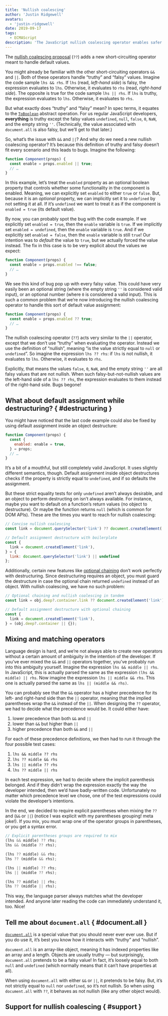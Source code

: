 ```yaml
---
title: 'Nullish coalescing'
author: 'Justin Ridgewell'
avatars:
  - 'justin-ridgewell'
date: 2019-09-17
tags:
  - ECMAScript
description: 'The JavaScript nullish coalescing operator enables safer default expressions.'
---
```

The [nullish coalescing proposal](https://github.com/tc39/proposal-nullish-coalescing/) (`??`) adds a new short-circuiting operator meant to handle default values.

You might already be familiar with the other short-circuiting operators `&&` and `||`. Both of these operators handle “truthy” and “falsy” values. Imagine the code sample `lhs && rhs`. If `lhs` (read, _left-hand side_) is falsy, the expression evaluates to `lhs`. Otherwise, it evaluates to `rhs` (read, _right-hand side_). The opposite is true for the code sample `lhs || rhs`. If `lhs` is truthy, the expression evaluates to `lhs`. Otherwise, it evaluates to `rhs`.

But what exactly does “truthy” and “falsy” mean? In spec terms, it equates to the [`ToBoolean`](https://tc39.es/ecma262/#sec-toboolean) abstract operation. For us regular JavaScript developers, **everything** is truthy except the falsy values `undefined`, `null`, `false`, `0`, `NaN`, and the empty string `''`. (Technically, the value associated with `document.all` is also falsy, but we’ll get to that later.)

So, what’s the issue with `&&` and `||`? And why do we need a new nullish coalescing operator? It’s because this definition of truthy and falsy doesn’t fit every scenario and this leads to bugs. Imagine the following:

```js
function Component(props) {
  const enable = props.enabled || true;
  // …
}
```

In this example, let’s treat the `enabled` property as an optional boolean property that controls whether some functionality in the component is enabled. Meaning, we can explicitly set `enabled` to either `true` or `false`. But, because it is an _optional_ property, we can implicitly set it to `undefined` by not setting it at all. If it’s `undefined` we want to treat it as if the component is `enabled = true` (its default value).

By now, you can probably spot the bug with the code example. If we explicitly set `enabled = true`, then the `enable` variable is `true`. If we implicitly set `enabled = undefined`, then the `enable` variable is `true`. And if we explicitly set `enabled = false`, then the `enable` variable is still `true`! Our intention was to _default_ the value to `true`, but we actually forced the value instead. The fix in this case is to be very explicit about the values we expect:

```js
function Component(props) {
  const enable = props.enabled !== false;
  // …
}
```

We see this kind of bug pop up with every falsy value. This could have very easily been an optional string (where the empty string `''` is considered valid input), or an optional number (where `0` is considered a valid input). This is such a common problem that we’re now introducing the nullish coalescing operator to handle this sort of default value assignment:

```js
function Component(props) {
  const enable = props.enabled ?? true;
  // …
}
```

The nullish coalescing operator (`??`) acts very similar to the `||` operator, except that we don’t use “truthy” when evaluating the operator. Instead we use the definition of “nullish”, meaning “is the value strictly equal to `null` or `undefined`”. So imagine the expression `lhs ?? rhs`: if `lhs` is not nullish, it evaluates to `lhs`. Otherwise, it evaluates to `rhs`.

Explicitly, that means the values `false`, `0`, `NaN`, and the empty string `''` are all falsy values that are not nullish. When such falsy-but-not-nullish values are the left-hand side of a `lhs ?? rhs`, the expression evaluates to them instead of the right-hand side. Bugs begone!

## What about default assignment while destructuring? { #destructuring }

You might have noticed that the last code example could also be fixed by using default assignment inside an object destructure:

```js
function Component(props) {
  const {
    enabled: enable = true,
  } = props;
  // …
}
```

It’s a bit of a mouthful, but still completely valid JavaScript. It uses slightly different semantics, though. Default assignment inside object destructures checks if the property is strictly equal to `undefined`, and if so defaults the assignment.

But these strict equality tests for only `undefined` aren’t always desirable, and an object to perform destructing on isn’t always available. For instance, maybe you want to default on a function’s return values (no object to destructure). Or maybe the function returns `null` (which is common for DOM APIs). These are the times you want to reach for nullish coalescing:

```js
// Concise nullish coalescing
const link = document.querySelector('link') ?? document.createElement('link');

// Default assignment destructure with boilerplate
const {
  link = document.createElement('link'),
} = {
  link: document.querySelector('link') || undefined
};
```

Additionally, certain new features like [optional chaining](/features/optional-chaining) don’t work perfectly with destructuring. Since destructuring requires an object, you must guard the destructure in case the optional chain returned `undefined` instead of an object. With nullish coalescing, we have no such problem:

```js
// Optional chaining and nullish coalescing in tandem
const link = obj.deep?.container.link ?? document.createElement('link');

// Default assignment destructure with optional chaining
const {
  link = document.createElement('link'),
} = (obj.deep?.container || {});
```

## Mixing and matching operators

Language design is hard, and we’re not always able to create new operators without a certain amount of ambiguity in the intention of the developer. If you’ve ever mixed the `&&` and `||` operators together, you’ve probably run into this ambiguity yourself. Imagine the expression `lhs && middle || rhs`. In JavaScript, this is actually parsed the same as the expression `(lhs && middle) || rhs`. Now imagine the expression `lhs || middle && rhs`. This one is actually parsed the same as `lhs || (middle && rhs)`.

You can probably see that the `&&` operator has a higher precedence for its left- and right-hand side than the `||` operator, meaning that the implied parentheses wrap the `&&` instead of the `||`. When designing the `??` operator, we had to decide what the precedence would be. It could either have:

1. lower precedence than both `&&` and `||`
1. lower than `&&` but higher than `||`
1. higher precedence than both `&&` and `||`

For each of these precedence definitions, we then had to run it through the four possible test cases:

1. `lhs && middle ?? rhs`
1. `lhs ?? middle && rhs`
1. `lhs || middle ?? rhs`
1. `lhs ?? middle || rhs`

In each test expression, we had to decide where the implicit parenthesis belonged. And if they didn’t wrap the expression exactly the way the developer intended, then we’d have badly-written code. Unfortunately no matter which precedence level we chose, one of the test expressions could violate the developer’s intentions.

In the end, we decided to require explicit parentheses when mixing the `??` and (`&&` or `||`) (notice I was explicit with my parentheses grouping! meta joke!). If you mix, you must wrap one of the operator groups in parentheses, or you get a syntax error.

```js
// Explicit parentheses groups are required to mix
(lhs && middle) ?? rhs;
lhs && (middle ?? rhs);

(lhs ?? middle) && rhs;
lhs ?? (middle && rhs);

(lhs || middle) ?? rhs;
lhs || (middle ?? rhs);

(lhs ?? middle) || rhs;
lhs ?? (middle || rhs);
```

This way, the language parser always matches what the developer intended. And anyone later reading the code can immediately understand it, too. Nice!

## Tell me about `document.all` { #document.all }

[`document.all`](https://developer.mozilla.org/en-US/docs/Web/API/Document/all) is a special value that you should never ever ever use. But if you do use it, it’s best you know how it interacts with “truthy” and “nullish”.

`document.all` is an array-like object, meaning it has indexed properties like an array and a length. Objects are usually truthy — but surprisingly, `document.all` pretends to be a falsy value! In fact, it’s loosely equal to both `null` and `undefined` (which normally means that it can’t have properties at all).

When using `document.all` with either `&&` or `||`, it pretends to be falsy. But, it’s not strictly equal to `null` nor `undefined`, so it’s not nullish. So when using `document.all` with `??`, it behaves as not nullish (like any other object would).

## Support for nullish coalescing { #support }

<feature-support chrome="no https://bugs.chromium.org/p/v8/issues/detail?id=9547"
                 firefox="no https://bugzilla.mozilla.org/show_bug.cgi?id=1566141"
                 safari="no https://bugs.webkit.org/show_bug.cgi?id=200072"
                 nodejs="no"
                 babel="yes https://babeljs.io/docs/en/babel-plugin-proposal-nullish-coalescing-operator"></feature-support>

